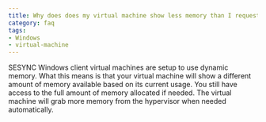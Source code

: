 ```yaml
---
title: Why does does my virtual machine show less memory than I requested?
category: faq
tags:
- Windows
- virtual-machine
---
```



SESYNC Windows client virtual machines are setup to use dynamic memory. What this means is that your virtual machine will
show a different amount of memory available based on its current usage. You still have access to the full amount of memory
allocated if needed. The virtual machine will grab more memory from the hypervisor when needed automatically.
